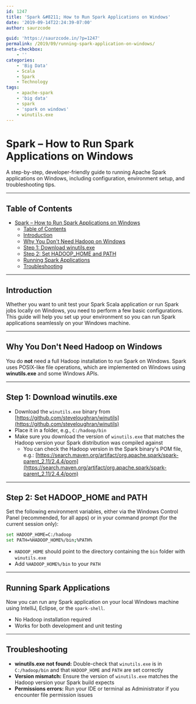 ```yaml
---
id: 1247
title: 'Spark &#8211; How to Run Spark Applications on Windows'
date: '2019-09-14T22:24:39-07:00'
author: saurzcode

guid: 'https://saurzcode.in/?p=1247'
permalink: /2019/09/running-spark-application-on-windows/
meta-checkbox:
    - ''
categories:
    - 'Big Data'
    - Scala
    - Spark
    - Technology
tags:
    - apache-spark
    - 'big data'
    - spark
    - 'spark on windows'
    - winutils.exe
---
```


# Spark – How to Run Spark Applications on Windows

A step-by-step, developer-friendly guide to running Apache Spark applications on Windows, including configuration, environment setup, and troubleshooting tips.
<!--more-->
---

## Table of Contents

- [Spark – How to Run Spark Applications on Windows](#spark--how-to-run-spark-applications-on-windows)
  - [Table of Contents](#table-of-contents)
  - [Introduction](#introduction)
  - [Why You Don't Need Hadoop on Windows](#why-you-dont-need-hadoop-on-windows)
  - [Step 1: Download winutils.exe](#step-1-download-winutilsexe)
  - [Step 2: Set HADOOP\_HOME and PATH](#step-2-set-hadoop_home-and-path)
  - [Running Spark Applications](#running-spark-applications)
  - [Troubleshooting](#troubleshooting)

---

## Introduction

Whether you want to unit test your Spark Scala application or run Spark jobs locally on Windows, you need to perform a few basic configurations. This guide will help you set up your environment so you can run Spark applications seamlessly on your Windows machine.

---

## Why You Don't Need Hadoop on Windows

You do **not** need a full Hadoop installation to run Spark on Windows. Spark uses POSIX-like file operations, which are implemented on Windows using **winutils.exe** and some Windows APIs.

---

## Step 1: Download winutils.exe

- Download the `winutils.exe` binary from [https://github.com/steveloughran/winutils](https://github.com/steveloughran/winutils)
- Place it in a folder, e.g., `C:/hadoop/bin`
- Make sure you download the version of `winutils.exe` that matches the Hadoop version your Spark distribution was compiled against
    - You can check the Hadoop version in the Spark binary's POM file, e.g.:
      [https://search.maven.org/artifact/org.apache.spark/spark-parent_2.11/2.4.4/pom](https://search.maven.org/artifact/org.apache.spark/spark-parent_2.11/2.4.4/pom)

---

## Step 2: Set HADOOP_HOME and PATH

Set the following environment variables, either via the Windows Control Panel (recommended, for all apps) or in your command prompt (for the current session only):

```sh
set HADOOP_HOME=C:/hadoop
set PATH=%HADOOP_HOME%/bin;%PATH%
```

- `HADOOP_HOME` should point to the directory containing the `bin` folder with `winutils.exe`
- Add `%HADOOP_HOME%/bin` to your `PATH`

---

## Running Spark Applications

Now you can run any Spark application on your local Windows machine using IntelliJ, Eclipse, or the `spark-shell`.

- No Hadoop installation required
- Works for both development and unit testing

---

## Troubleshooting

- **winutils.exe not found:** Double-check that `winutils.exe` is in `C:/hadoop/bin` and that `HADOOP_HOME` and `PATH` are set correctly
- **Version mismatch:** Ensure the version of `winutils.exe` matches the Hadoop version your Spark build expects
- **Permissions errors:** Run your IDE or terminal as Administrator if you encounter file permission issues